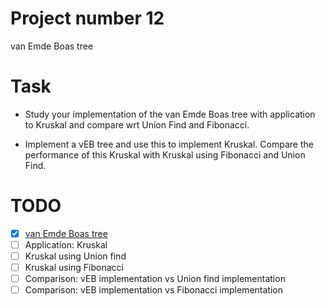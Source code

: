 # Project number 12
van Emde Boas tree

# Task
- Study your implementation of the van Emde Boas tree with application to Kruskal and compare wrt Union Find and Fibonacci.

- Implement a vEB tree and use this to implement Kruskal. Compare the performance of this Kruskal with Kruskal using Fibonacci and Union Find.

# TODO
- [x] [van Emde Boas tree](http://web.stanford.edu/class/archive/cs/cs166/cs166.1166/lectures/14/Slides14.pdf)
- [ ] Application: Kruskal
- [ ] Kruskal using Union find
- [ ] Kruskal using Fibonacci
- [ ] Comparison: vEB implementation vs Union find implementation
- [ ] Comparison: vEB implementation vs Fibonacci implementation
